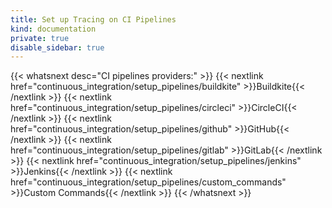 ```yaml
---
title: Set up Tracing on CI Pipelines
kind: documentation
private: true
disable_sidebar: true
---
```


{{< whatsnext desc="CI pipelines providers:" >}}
    {{< nextlink href="continuous_integration/setup_pipelines/buildkite" >}}Buildkite{{< /nextlink >}}
    {{< nextlink href="continuous_integration/setup_pipelines/circleci" >}}CircleCI{{< /nextlink >}}
    {{< nextlink href="continuous_integration/setup_pipelines/github" >}}GitHub{{< /nextlink >}}
    {{< nextlink href="continuous_integration/setup_pipelines/gitlab" >}}GitLab{{< /nextlink >}}
    {{< nextlink href="continuous_integration/setup_pipelines/jenkins" >}}Jenkins{{< /nextlink >}}
    {{< nextlink href="continuous_integration/setup_pipelines/custom_commands" >}}Custom Commands{{< /nextlink >}}
{{< /whatsnext >}}
